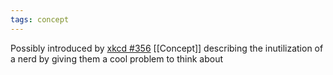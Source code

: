 ```yaml
---
tags: concept
---
```


Possibly introduced by [xkcd #356](https://xkcd.com/356/)
[[Concept]] describing the inutilization of a nerd by giving them a cool problem to think about
